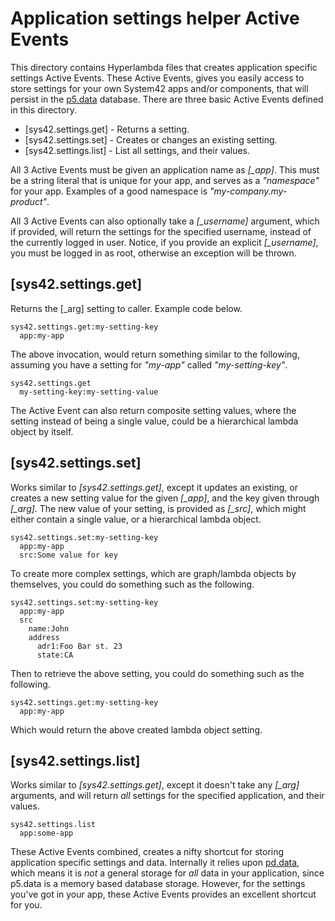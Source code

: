 Application settings helper Active Events
===============

This directory contains Hyperlambda files that creates application specific settings Active Events. These
Active Events, gives you easily access to store settings for your own System42 apps and/or components, that will persist in 
the [p5.data](/plugins/p5.data/) database. There are three basic Active Events defined in this directory.

* [sys42.settings.get] - Returns a setting.
* [sys42.settings.set] - Creates or changes an existing setting.
* [sys42.settings.list] - List all settings, and their values.

All 3 Active Events must be given an application name as *[_app]*. This must be a string literal that is 
unique for your app, and serves as a _"namespace"_ for your app. Examples of a good namespace is _"my-company.my-product"_.

All 3 Active Events can also optionally take a *[_username]* argument, which if provided,
will return the settings for the specified username, instead of the currently logged in
user. Notice, if you provide an explicit *[_username]*, you must be logged in as root, otherwise an exception will be thrown.

## [sys42.settings.get]

Returns the [_arg] setting to caller. Example code below.

```
sys42.settings.get:my-setting-key
  app:my-app
```

The above invocation, would return something similar to the following, assuming you have a setting for _"my-app"_ called _"my-setting-key"_.

```
sys42.settings.get
  my-setting-key:my-setting-value
```

The Active Event can also return composite setting values, where the setting instead of being a single value, 
could be a hierarchical lambda object by itself.

## [sys42.settings.set]

Works similar to *[sys42.settings.get]*, except it updates an existing, or creates a new setting value
for the given *[_app]*, and the key given through *[_arg]*. The new value of your setting, is provided as *[_src]*,
which might either contain a single value, or a hierarchical lambda object.

```
sys42.settings.set:my-setting-key
  app:my-app
  src:Some value for key
```

To create more complex settings, which are graph/lambda objects by themselves, you could do something such as the following.

```
sys42.settings.set:my-setting-key
  app:my-app
  src
    name:John
    address
      adr1:Foo Bar st. 23
      state:CA
```

Then to retrieve the above setting, you could do something such as the following.

```
sys42.settings.get:my-setting-key
  app:my-app
```

Which would return the above created lambda object setting.

## [sys42.settings.list]

Works similar to *[sys42.settings.get]*, except it doesn't take any *[_arg]* arguments, and will return _all_ 
settings for the specified application, and their values.

```
sys42.settings.list
  app:some-app
```

These Active Events combined, creates a nifty shortcut for storing application specific settings and data.
Internally it relies upon [pd.data](/plugins/p5.data/), which means it is _not_ a general storage for 
_all_ data in your application, since p5.data is a memory based database storage. However, for the settings you've got in your app, 
these Active Events provides an excellent shortcut for you.



